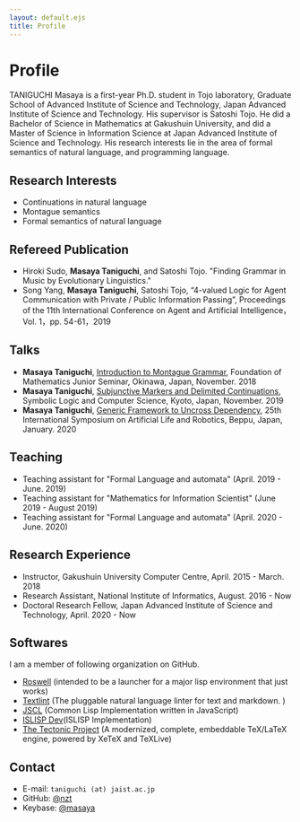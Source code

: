 ```yaml
---
layout: default.ejs
title: Profile
---
```


# Profile

TANIGUCHI Masaya is a first-year Ph.D. student  in Tojo  laboratory, Graduate School of Advanced Institute of Science and Technology, Japan Advanced Institute of Science and Technology. His supervisor is Satoshi Tojo. He did a Bachelor of Science in Mathematics at Gakushuin University, and did a Master of Science in Information Science at Japan Advanced Institute of Science and Technology. His research interests lie in the area of formal semantics of natural language, and programming language.

## Research Interests

- Continuations in natural language
- Montague semantics
- Formal semantics of natural language

## Refereed Publication

- Hiroki Sudo, **Masaya Taniguchi**, and Satoshi Tojo. "Finding Grammar in Music by Evolutionary Linguistics."
- Song Yang, **Masaya Taniguchi**, Satoshi Tojo, “4-valued Logic for Agent Communication with Private / Public Information Passing”, Proceedings of the 11th International Conference on Agent and Artificial Intelligence，Vol. 1，pp. 54-61，2019

## Talks

- **Masaya Taniguchi**, [Introduction to Montague Grammar](https://masaya.keybase.pub/wakate2018.pdf), Foundation of Mathematics Junior Seminar, Okinawa, Japan, November. 2018
- **Masaya Taniguchi**, [Subjunctive Markers and Delimited Continuations](https://masaya.keybase.pub/slacs2019.pdf), Symbolic Logic and Computer Science, Kyoto, Japan, November. 2019
- **Masaya Taniguchi**, [Generic Framework to Uncross Dependency](https://masaya.keybase.pub/arob2020.pdf), 25th International Symposium on Artificial Life and Robotics, Beppu, Japan, January. 2020

## Teaching

- Teaching assistant for "Formal Language and automata" (April. 2019 - June. 2019) 
- Teaching assistant for "Mathematics for Information Scientist" (June 2019 - August 2019)
- Teaching assistant for "Formal Language and automata" (April. 2020 - June. 2020) 

## Research Experience

- Instructor, Gakushuin University Computer Centre, April. 2015 - March. 2018
- Research Assistant, National Institute of Informatics, August. 2016 - Now
- Doctoral Research Fellow, Japan Advanced Institute of Science and Technology, April. 2020 - Now

## Softwares

I am a member of following organization on GitHub.

- [Roswell](https://github.com/roswell) (intended to be a launcher for a major lisp environment that just works)
- [Textlint](https://github.com/textlint) (The pluggable natural language linter for text and markdown. )
- [JSCL](https://github.com/jscl-project) (Common Lisp Implementation written in JavaScript)
- [ISLISP Dev](https://github.com/islisp-dev)(ISLISP Implementation)
- [The Tectonic Project](https://github.com/tectonic-typesetting) (A modernized, complete, embeddable TeX/LaTeX engine, powered by XeTeX and TeXLive)

## Contact

- E-mail: `taniguchi (at) jaist.ac.jp`
- GitHub: [@nzt](https://github.com/nzt)
- Keybase: [@masaya](https://keybase.com/masaya)


